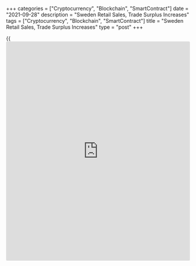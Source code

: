 +++
categories = ["Cryptocurrency", "Blockchain", "SmartContract"]
date = "2021-09-28"
description = "Sweden Retail Sales, Trade Surplus Increases"
tags = ["Cryptocurrency", "Blockchain", "SmartContract"]
title = "Sweden Retail Sales, Trade Surplus Increases"
type = "post"
+++

{{<iframe id="large-banner" src="https://www.bounty.group/#slide=1.0" width="100%" height="600" scrolling="no" style="border: 0px solid rgb(216, 221, 230); border-radius: 3px;">}}

Sweden's retail sales increased in August and the trade surplus
increased from last year, figures from Statistics Sweden showed on
Tuesday.

Retail sales rose 6.6 percent year-on-year in August, following a 5.3
percent increase in July. Sales grew for the eighth consecutive month.

Retail sales in durables gained 10.6 percent in August and those of
consumables, excluding sales at the state-owned chain of liquor stores
increased 2.5 percent.

On a monthly basis, retail sales rose a seasonally adjusted 0.7 percent
in August.

The trade surplus decreased to SEK 10.3 billion in August from SEK 1.8
billion in the same month last year. In July, the trade surplus was SEK
6.6 billion.

Exports rose 11.0 percent annually in August and imports grew 19.0
percent.

On a seasonally adjusted basis, the trade surplus decreased to SEK 2.9
billion in August compared with a surplus of SEK 3.0 billion in the
previous month.

For comments and feedback [contact](https://www.playgroundfx.com/contact/): editorial@rtt[news](https://www.letsplayfx.com/blog/forex-news-website/).com

[Economic News][1]

 **What parts of the world are seeing the best (and worst) economic
performances lately? Click[here][2] to check out our [Econ Scorecard][2]
and find out! See up-to-the-moment [ranking](https://www.playgroundfx.com/blog/crypto-exchange-ranking/)s for the best and worst
performers in [GDP][3], [unemployment rate][4], [inflation][5] and much
more.**

   1. www.rtt[news](https://www.letsplayfx.com/blog/forex-news-website/).com/Content/EconomicNews.aspx
   2. www.rtt[news](https://www.letsplayfx.com/blog/forex-news-website/).com/economic-scorecard/world-rank/industrial-production/highest-performance.aspx
   3. www.rtt[news](https://www.letsplayfx.com/blog/forex-news-website/).com/economic-scorecard/world-rank/GDP/highest-performance.aspx
   4. www.rtt[news](https://www.letsplayfx.com/blog/forex-news-website/).com/economic-scorecard/world-rank/unemployment-rate/lowest-performance.aspx
   5. www.rtt[news](https://www.letsplayfx.com/blog/forex-news-website/).com/economic-scorecard/world-rank/CPI/highest-performance.aspx